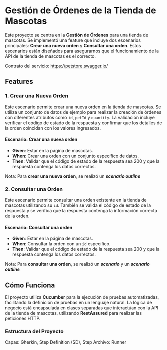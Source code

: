
# Gestión de Órdenes de la Tienda de Mascotas

Este proyecto se centra en la **Gestión de Órdenes** para una tienda de mascotas. Se implementó una feature que incluye dos escenarios principales: **Crear una nueva orden** y **Consultar una orden**. Estos escenarios están diseñados para asegurarnos que el funcionamiento de la API de la tienda de mascotas es el correcto.

Contrato del servicio: https://petstore.swagger.io/
## Features

### 1. Crear una Nueva Orden

Este escenario permite crear una nueva orden en la tienda de mascotas. Se utiliza un conjunto de datos de ejemplo para realizar la creación de órdenes con diferentes atributos como `id`, `petId` y `quantity`. La validación incluye verificar el código de estado de la respuesta y confirmar que los detalles de la orden coincidan con los valores ingresados.

#### Escenario: Crear una nueva orden

- **Given**: Estar en la página de mascotas.
- **When**: Crear una orden con un conjunto específico de datos.
- **Then**: Validar que el código de estado de la respuesta sea 200 y que la respuesta contenga los datos correctos.


Nota: Para **crear una nueva orden**, se realizó un ***scenario outline*** 
### 2. Consultar una Orden

Este escenario permite consultar una orden existente en la tienda de mascotas utilizando su `id`. También se valida el código de estado de la respuesta y se verifica que la respuesta contenga la información correcta de la orden.

#### Escenario: Consultar una orden
- **Given**: Estar en la página de mascotas.
- **When**: Consultar la orden con un `id` específico.
- **Then**: Validar que el código de estado de la respuesta sea 200 y que la respuesta contenga los datos correctos.

Nota: Para **consultar una orden**, se realizó un ***scenario*** y un ***scenario outline*** 

## Cómo Funciona

El proyecto utiliza **Cucumber** para la ejecución de pruebas automatizadas, facilitando la definición de pruebas en un lenguaje natural. La lógica de negocio está encapsulada en clases separadas que interactúan con la API de la tienda de mascotas, utilizando **RestAssured** para realizar las peticiones HTTP.

### Estructura del Proyecto
Capas: Gherkin, Step Definition (SD), Step
Archivo: Runner


